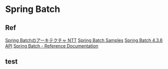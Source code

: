 # Spring Batch #

## Ref ##

[Spring Batchのアーキテクチャ NTT](https://terasoluna-batch.github.io/guideline/5.0.0.RELEASE/ja/Ch02_SpringBatchArchitecture.html)
[Spring Batch Samples](https://github.com/spring-projects/spring-batch/tree/main/spring-batch-samples)
[Spring Batch 4.3.6 API](https://docs.spring.io/spring-batch/docs/current/api/)
[Spring Batch - Reference Documentation](https://docs.spring.io/spring-batch/docs/current/reference/html/index.html)

## test ##
